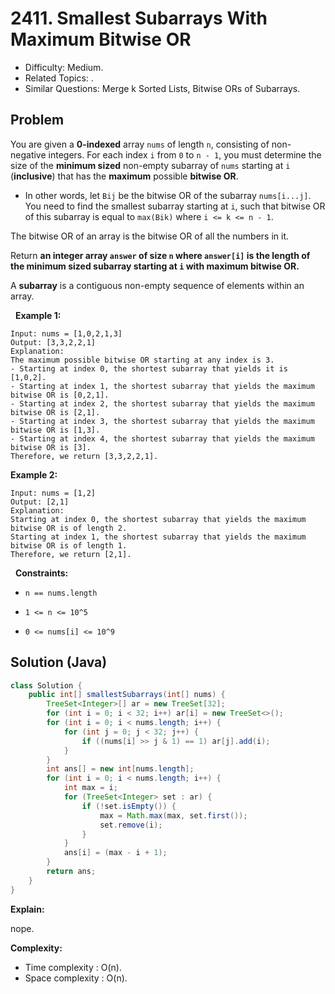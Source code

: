 # 2411. Smallest Subarrays With Maximum Bitwise OR

- Difficulty: Medium.
- Related Topics: .
- Similar Questions: Merge k Sorted Lists, Bitwise ORs of Subarrays.

## Problem

You are given a **0-indexed** array ```nums``` of length ```n```, consisting of non-negative integers. For each index ```i``` from ```0``` to ```n - 1```, you must determine the size of the **minimum sized** non-empty subarray of ```nums``` starting at ```i``` (**inclusive**) that has the **maximum** possible **bitwise OR**.


	
- In other words, let ```Bij``` be the bitwise OR of the subarray ```nums[i...j]```. You need to find the smallest subarray starting at ```i```, such that bitwise OR of this subarray is equal to ```max(Bik)``` where ```i <= k <= n - 1```.


The bitwise OR of an array is the bitwise OR of all the numbers in it.

Return **an integer array **```answer```** of size **```n```** where **```answer[i]```** is the length of the **minimum** sized subarray starting at **```i```** with **maximum** bitwise OR.**

A **subarray** is a contiguous non-empty sequence of elements within an array.

 
**Example 1:**

```
Input: nums = [1,0,2,1,3]
Output: [3,3,2,2,1]
Explanation:
The maximum possible bitwise OR starting at any index is 3. 
- Starting at index 0, the shortest subarray that yields it is [1,0,2].
- Starting at index 1, the shortest subarray that yields the maximum bitwise OR is [0,2,1].
- Starting at index 2, the shortest subarray that yields the maximum bitwise OR is [2,1].
- Starting at index 3, the shortest subarray that yields the maximum bitwise OR is [1,3].
- Starting at index 4, the shortest subarray that yields the maximum bitwise OR is [3].
Therefore, we return [3,3,2,2,1]. 
```

**Example 2:**

```
Input: nums = [1,2]
Output: [2,1]
Explanation:
Starting at index 0, the shortest subarray that yields the maximum bitwise OR is of length 2.
Starting at index 1, the shortest subarray that yields the maximum bitwise OR is of length 1.
Therefore, we return [2,1].
```

 
**Constraints:**


	
- ```n == nums.length```
	
- ```1 <= n <= 10^5```
	
- ```0 <= nums[i] <= 10^9```



## Solution (Java)

```java
class Solution {
    public int[] smallestSubarrays(int[] nums) {
        TreeSet<Integer>[] ar = new TreeSet[32];
        for (int i = 0; i < 32; i++) ar[i] = new TreeSet<>();
        for (int i = 0; i < nums.length; i++) {
            for (int j = 0; j < 32; j++) {
                if ((nums[i] >> j & 1) == 1) ar[j].add(i);
            }
        }
        int ans[] = new int[nums.length];
        for (int i = 0; i < nums.length; i++) {
            int max = i;
            for (TreeSet<Integer> set : ar) {
                if (!set.isEmpty()) {
                    max = Math.max(max, set.first());
                    set.remove(i);
                }
            }
            ans[i] = (max - i + 1);
        }
        return ans;
    }
}
```

**Explain:**

nope.

**Complexity:**

* Time complexity : O(n).
* Space complexity : O(n).
